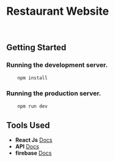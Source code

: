 # Restaurant Website


<br/>


## Getting Started


### Running the development server.

```bash
    npm install
```

### Running the production server.

```bash
    npm run dev
```

## Tools Used

- **React Js** [Docs](https://react.dev/learn)
- **API** [Docs](https://coingecko.com/api/v3/coins/markets)
- **firebase** [Docs](https://firebase.google.com/docs/auth)
